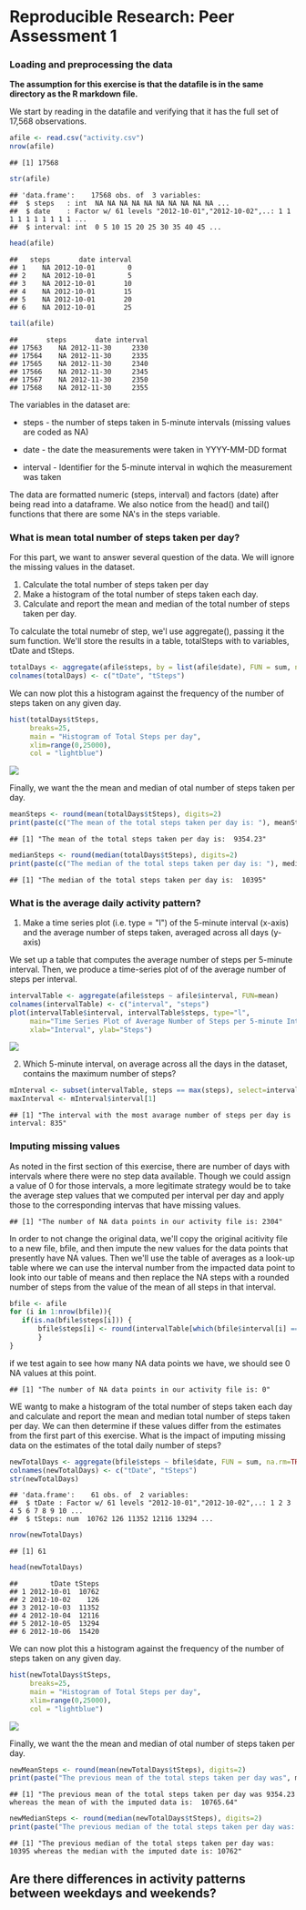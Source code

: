# Reproducible Research: Peer Assessment 1


### Loading and preprocessing the data


**The assumption for this exercise is that the datafile is in the same directory as the R markdown file.** 

We start by reading in the datafile and verifying that it has the full set of 17,568 observations.  


```r
afile <- read.csv("activity.csv")
nrow(afile)
```

```
## [1] 17568
```

```r
str(afile)
```

```
## 'data.frame':	17568 obs. of  3 variables:
##  $ steps   : int  NA NA NA NA NA NA NA NA NA NA ...
##  $ date    : Factor w/ 61 levels "2012-10-01","2012-10-02",..: 1 1 1 1 1 1 1 1 1 1 ...
##  $ interval: int  0 5 10 15 20 25 30 35 40 45 ...
```

```r
head(afile)
```

```
##   steps       date interval
## 1    NA 2012-10-01        0
## 2    NA 2012-10-01        5
## 3    NA 2012-10-01       10
## 4    NA 2012-10-01       15
## 5    NA 2012-10-01       20
## 6    NA 2012-10-01       25
```

```r
tail(afile)
```

```
##       steps       date interval
## 17563    NA 2012-11-30     2330
## 17564    NA 2012-11-30     2335
## 17565    NA 2012-11-30     2340
## 17566    NA 2012-11-30     2345
## 17567    NA 2012-11-30     2350
## 17568    NA 2012-11-30     2355
```

The variables in the dataset are:

  - steps - the number of steps taken in 5-minute intervals (missing values are coded as NA)
  
  - date  - the date the measurements were taken in YYYY-MM-DD format
  
  - interval - Identifier for the 5-minute interval in wqhich the measurement was taken
  
The data are formatted numeric (steps, interval) and factors (date) after being read into a dataframe.  We also notice from the head() and tail() functions that there are some NA's in the steps variable.  



### What is mean total number of steps taken per day?

For this part, we want to answer several question of the data. We will ignore the missing values in the dataset.


1. Calculate the total number of steps taken per day
2. Make a histogram of the total number of steps taken each day.
3. Calculate and report the mean and median of the total number of steps taken per day.

To calculate the total numebr of step, we'l use aggregate(), passing it the sum function.  We'll store the results in a table, totalSteps  with to variables, tDate and tSteps.




```r
totalDays <- aggregate(afile$steps, by = list(afile$date), FUN = sum, na.rm=TRUE)
colnames(totalDays) <- c("tDate", "tSteps")
```

We can now plot this a histogram against the frequency of the number of steps taken on any given day.  


```r
hist(totalDays$tSteps,
     breaks=25,
     main = "Histogram of Total Steps per day",
     xlim=range(0,25000),
     col = "lightblue")
```

![](PA1_South_files/figure-html/unnamed-chunk-4-1.png) 

Finally, we want the the mean and median of otal number of steps taken per day.  


```r
meanSteps <- round(mean(totalDays$tSteps), digits=2)
print(paste(c("The mean of the total steps taken per day is: "), meanSteps))
```

```
## [1] "The mean of the total steps taken per day is:  9354.23"
```

```r
medianSteps <- round(median(totalDays$tSteps), digits=2)
print(paste(c("The median of the total steps taken per day is: "), medianSteps))
```

```
## [1] "The median of the total steps taken per day is:  10395"
```

### What is the average daily activity pattern?

1. Make a time series plot (i.e. type = "l") of the 5-minute interval (x-axis) and the average number of steps taken, averaged across all days (y-axis)

We set up a table that computes the average number of steps per 5-minute interval. Then, we produce a time-series plot of of the average number of steps per interval. 


```r
intervalTable <- aggregate(afile$steps ~ afile$interval, FUN=mean)
colnames(intervalTable) <- c("interval", "steps")
plot(intervalTable$interval, intervalTable$steps, type="l",
     main="Time Series Plot of Average Number of Steps per 5-minute Interval",
     xlab="Interval", ylab="Steps")
```

![](PA1_South_files/figure-html/unnamed-chunk-6-1.png) 



2. Which 5-minute interval, on average across all the days in the dataset, contains the maximum number of steps?


```r
mInterval <- subset(intervalTable, steps == max(steps), select=interval )
maxInterval <- mInterval$interval[1]
```

```
## [1] "The interval with the most avarage number of steps per day is interval: 835"
```

### Imputing missing values

As noted in the first section of this exercise, there are number of days with intervals where there were no step data available.  Though we could assign a value of 0 for those intervals, a more legitimate strategy would be to take the average step values that we computed per interval per day and apply those to the corresponding intervas that have missing values. 


```
## [1] "The number of NA data points in our activity file is: 2304"
```

In order to not change the original data, we'll copy the original acitivity file to a new file, bfile, and then impute the new values for the data points that presently have NA values.  Then we'll use the table of averages as a look-up table where we can use the interval number from the impacted data point to look into our table of means and then replace the NA steps with a rounded number of steps from the value of the mean of all steps in that interval.  


```r
bfile <- afile
for (i in 1:nrow(bfile)){
   if(is.na(bfile$steps[i])) {
       bfile$steps[i] <- round(intervalTable[which(bfile$interval[i] == intervalTable$interval),]$steps)
       }
}
```

if we test again to see how many NA data points we have, we should see 0 NA values at this point. 


```
## [1] "The number of NA data points in our activity file is: 0"
```

WE wantg to make a histogram of the total number of steps taken each day and calculate and report the mean and median total number of steps taken per day. We can then determine if these values differ from the estimates from the first part of this exercise.   What is the impact of imputing missing data on the estimates of the total daily number of steps?


```r
newTotalDays <- aggregate(bfile$steps ~ bfile$date, FUN = sum, na.rm=TRUE)
colnames(newTotalDays) <- c("tDate", "tSteps")
str(newTotalDays)
```

```
## 'data.frame':	61 obs. of  2 variables:
##  $ tDate : Factor w/ 61 levels "2012-10-01","2012-10-02",..: 1 2 3 4 5 6 7 8 9 10 ...
##  $ tSteps: num  10762 126 11352 12116 13294 ...
```

```r
nrow(newTotalDays)
```

```
## [1] 61
```

```r
head(newTotalDays)
```

```
##        tDate tSteps
## 1 2012-10-01  10762
## 2 2012-10-02    126
## 3 2012-10-03  11352
## 4 2012-10-04  12116
## 5 2012-10-05  13294
## 6 2012-10-06  15420
```

We can now plot this a histogram against the frequency of the number of steps taken on any given day.  


```r
hist(newTotalDays$tSteps,
     breaks=25,
     main = "Histogram of Total Steps per day",
     xlim=range(0,25000),
     col = "lightblue")
```

![](PA1_South_files/figure-html/unnamed-chunk-13-1.png) 

Finally, we want the the mean and median of otal number of steps taken per day.  


```r
newMeanSteps <- round(mean(newTotalDays$tSteps), digits=2)
print(paste("The previous mean of the total steps taken per day was", meanSteps, "whereas the mean of with the imputed data is: ", newMeanSteps))
```

```
## [1] "The previous mean of the total steps taken per day was 9354.23 whereas the mean of with the imputed data is:  10765.64"
```

```r
newMedianSteps <- round(median(newTotalDays$tSteps), digits=2)
print(paste("The previous median of the total steps taken per day was: ", medianSteps, "whereas the median with the imputed date is:", newMedianSteps))
```

```
## [1] "The previous median of the total steps taken per day was:  10395 whereas the median with the imputed date is: 10762"
```

## Are there differences in activity patterns between weekdays and weekends?


